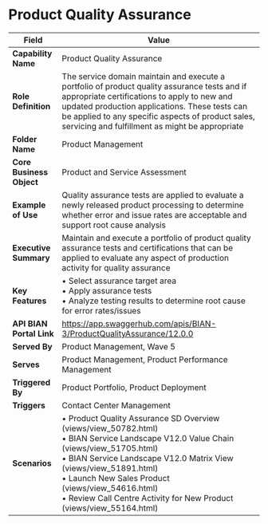 # Product Quality Assurance

| Field | Value |
|-------|-------|
| **Capability Name** | Product Quality Assurance |
| **Role Definition** | The service domain maintain and execute a portfolio of product quality assurance tests and if appropriate certifications to apply to new and updated production applications. These tests can be applied to any specific aspects of product sales, servicing and fulfillment as might be appropriate |
| **Folder Name** | Product Management |
| **Core Business Object** | Product and Service Assessment |
| **Example of Use** | Quality assurance tests are applied to evaluate a newly released product processing to determine whether error and issue rates are acceptable and support root cause analysis |
| **Executive Summary** | Maintain and execute a portfolio of product quality assurance tests and certifications that can be applied to evaluate any aspect of production activity for quality assurance |
| **Key Features** | • Select assurance target area<br>• Apply assurance tests<br>• Analyze testing results to determine root cause for error rates/issues |
| **API BIAN Portal Link** | https://app.swaggerhub.com/apis/BIAN-3/ProductQualityAssurance/12.0.0 |
| **Served By** | Product Management, Wave 5 |
| **Serves** | Product Management, Product Performance Management |
| **Triggered By** | Product Portfolio, Product Deployment |
| **Triggers** | Contact Center Management |
| **Scenarios** | • Product Quality Assurance SD Overview (views/view_50782.html)<br>• BIAN Service Landscape V12.0 Value Chain (views/view_51705.html)<br>• BIAN Service Landscape V12.0 Matrix View (views/view_51891.html)<br>• Launch New Sales Product (views/view_54616.html)<br>• Review Call Centre Activity for New Product (views/view_55164.html) |
